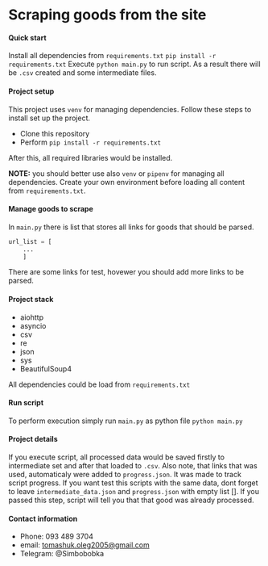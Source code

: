 # Scraping goods from the site

#### Quick start
Install all dependencies from  ```requirements.txt```
```pip install -r requirements.txt```
Execute ```python main.py``` to run script.
As a result there will be ```.csv``` created and some intermediate files.
#### Project setup
This project uses `venv` for managing dependencies. Follow these steps to install set up the project.
- Clone this repository
- Perform  ```pip install -r requirements.txt```

After this, all required libraries would be installed.

__NOTE:__ you should better use also ```venv``` or ```pipenv``` for managing all dependencies. Create your own environment before loading all content from ```requirements.txt```.
#### Manage goods to scrape

In ```main.py``` there is list that stores all links for goods that should be parsed.

```Python
url_list = [
    ... 
    ]
```
There are some links for test, hovewer you should add more links to be parsed.

#### Project stack

- aiohttp
- asyncio
- csv
- re
- json
- sys
- BeautifulSoup4

All dependencies could be load from ```requirements.txt```

#### Run script
To perform execution simply run ```main.py``` as python file
```python main.py```

#### Project details
If you execute script, all processed data would be saved firstly to intermediate set and after that loaded to ```.csv```. Also note, that links that was used, automaticaly were added to ```progress.json```. It was made to track script progress. If you want test this scripts with the same data, dont forget to leave ```intermediate_data.json``` and ```progress.json``` with empty list []. If you passed this step, script will tell you that that good was already processed.
#### Contact information

- Phone: 093 489 3704
- email: tomashuk.oleg2005@gmail.com
- Telegram: @Simbobobka
